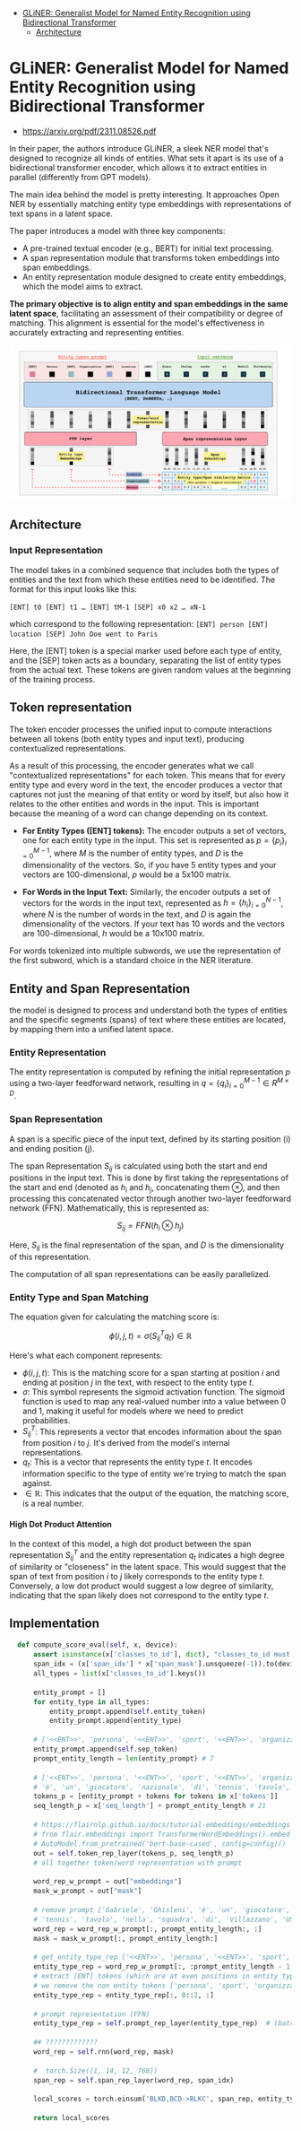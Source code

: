 
<!-- toc -->

- [GLiNER: Generalist Model for Named Entity Recognition using Bidirectional Transformer](#gliner-generalist-model-for-named-entity-recognition-using-bidirectional-transformer)
  * [Architecture](#architecture)
<!-- tocstop -->

# GLiNER: Generalist Model for Named Entity Recognition using Bidirectional Transformer
- https://arxiv.org/pdf/2311.08526.pdf

In their paper, the authors introduce GLiNER, a sleek NER model that's designed to recognize all kinds of entities. What sets it apart is its use of a bidirectional transformer encoder, which allows it to extract entities in parallel (differently from GPT models). 

The main idea behind the model is pretty interesting. It approaches Open NER by essentially matching entity type embeddings with representations of text spans in a latent space.

The paper introduces a model with three key components:
- A pre-trained textual encoder (e.g., BERT) for initial text processing.
- A span representation module that transforms token embeddings into span embeddings.
- An entity representation module designed to create entity embeddings, which the model aims to extract.

**The primary objective is to align entity and span embeddings in the same latent space**, facilitating an assessment of their compatibility or degree of matching. This alignment is essential for the model's effectiveness in accurately extracting and representing entities.

![GLiNER](./images/gliner.png)

## Architecture

### Input Representation
The model takes in a combined sequence that includes both the types of entities and the text from which these entities need to be identified. The format for this input looks like this:

`[ENT] t0 [ENT] t1 … [ENT] tM-1 [SEP] x0 x2 … xN-1`

which correspond to the following representation:
`[ENT] person [ENT] location [SEP] John Doe went to Paris`

Here, the [ENT] token is a special marker used before each type of entity, and the [SEP] token acts as a boundary, separating the list of entity types from the actual text. These tokens are given random values at the beginning of the training process.

## Token representation
The token encoder processes the unified input to compute interactions between all tokens (both entity types and input text), producing contextualized representations.

As a result of this processing, the encoder generates what we call "contextualized representations" for each token. 
This means that for every entity type and every word in the text, the encoder produces a vector that captures not just the meaning of that entity or word by itself, 
but also how it relates to the other entities and words in the input. This is important because the meaning of a word can change depending on its context.

- **For Entity Types ([ENT] tokens):** The encoder outputs a set of vectors, one for each entity type in the input. This set is represented as $p = \{p_i\}_{i=0}^{M-1}$, where $M$ is the number of entity types, and $D$ is the dimensionality of the vectors. So, if you have 5 entity types and your vectors are 100-dimensional, $p$ would be a 5x100 matrix.

- **For Words in the Input Text:** Similarly, the encoder outputs a set of vectors for the words in the input text, represented as $h = \{h_i\}_{i=0}^{N-1}$, where $N$ is the number of words in the text, and $D$ is again the dimensionality of the vectors. If your text has 10 words and the vectors are 100-dimensional, $h$ would be a 10x100 matrix.

For words tokenized into multiple subwords, we use the representation of the first subword, which is a standard choice in the NER literature.

## Entity and Span Representation

the model is designed to process and understand both the types of entities and the specific segments (spans) of text where these entities are located, by mapping them into a unified latent space.

### Entity Representation
The entity representation is computed by refining the initial representation $p$ using a two-layer feedforward network,
resulting in $q = \{q_i\}_{i=0}^{M-1} ∈ R^{M \times D}.$ 

### Span Representation
A span is a specific piece of the input text, defined by its starting position (i) and ending position (j).

The span Representation $S_{ij}$ is calculated using both the start and end positions in the input text. This is done by first taking the representations of the start and end (denoted as $h_i$ and $h_j$, concatenating them $\otimes$, and then processing this concatenated vector through another two-layer feedforward network (FFN). Mathematically, this is represented as:

$$S_{ij} = FFN(h_i \otimes h_j)$$

Here, $S_{ij}$ is the final representation of the span, and $D$ is the dimensionality of this representation.

The computation of all span representations can be easily parallelized.

### Entity Type and Span Matching

The equation given for calculating the matching score is:

$$\phi(i, j, t) = \sigma(S^T_{ij}q_t) \in \mathbb{R}$$

Here's what each component represents:

- $\phi(i, j, t)$: This is the matching score for a span starting at position $i$ and ending at position $j$ in the text, with respect to the entity type $t$.
- $\sigma$: This symbol represents the sigmoid activation function. The sigmoid function is used to map any real-valued number into a value between 0 and 1, making it useful for models where we need to predict probabilities.
- $S^T_{ij}$: This represents a vector that encodes information about the span from position $i$ to $j$. It's derived from the model's internal representations.
- $q_t$: This is a vector that represents the entity type $t$. It encodes information specific to the type of entity we're trying to match the span against.
- $\in \mathbb{R}$: This indicates that the output of the equation, the matching score, is a real number.

#### High Dot Product Attention
In the context of this model, a high dot product between the span representation $S^T_{ij}$ and the entity representation $q_t$ indicates a high degree of similarity or "closeness" in the latent space. This would suggest that the span of text from position $i$ to $j$ likely corresponds to the entity type $t$. Conversely, a low dot product would suggest a low degree of similarity, indicating that the span likely does not correspond to the entity type $t$.

## Implementation

```python
  def compute_score_eval(self, x, device):
      assert isinstance(x['classes_to_id'], dict), "classes_to_id must be a dict"
      span_idx = (x['span_idx'] * x['span_mask'].unsqueeze(-1)).to(device)
      all_types = list(x['classes_to_id'].keys())

      entity_prompt = []
      for entity_type in all_types:
          entity_prompt.append(self.entity_token)
          entity_prompt.append(entity_type)
    
      # ['<<ENT>>', 'persona', '<<ENT>>', 'sport', '<<ENT>>', 'organizzazione', '<<SEP>>']
      entity_prompt.append(self.sep_token)
      prompt_entity_length = len(entity_prompt) # 7

      # ['<<ENT>>', 'persona', '<<ENT>>', 'sport', '<<ENT>>', 'organizzazione', '<<SEP>>', 'Gabriele', 'Ghisleni', 
      # 'è', 'un', 'giocatore', 'nazionale', 'di', 'tennis', 'tavolo', 'nella', 'squadra', 'di', 'Villazzano', 'USD']
      tokens_p = [entity_prompt + tokens for tokens in x['tokens']]
      seq_length_p = x['seq_length'] + prompt_entity_length # 21
        
      # https://flairnlp.github.io/docs/tutorial-embeddings/embeddings
      # from flair.embeddings import TransformerWordEmbeddings().embed
      # AutoModel.from_pretrained('bert-base-cased', config=config)()
      out = self.token_rep_layer(tokens_p, seq_length_p)
      # all together token/word representation with prompt

      word_rep_w_prompt = out["embeddings"]
      mask_w_prompt = out["mask"]

      # remove prompt ['Gabriele', 'Ghisleni', 'è', 'un', 'giocatore', 'nazionale', 'di', 
      # 'tennis', 'tavolo', 'nella', 'squadra', 'di', 'Villazzano', 'USD']
      word_rep = word_rep_w_prompt[:, prompt_entity_length:, :]
      mask = mask_w_prompt[:, prompt_entity_length:]

      # get_entity_type_rep ['<<ENT>>', 'persona', '<<ENT>>', 'sport', '<<ENT>>', 'organizzazione', '<<SEP>>']
      entity_type_rep = word_rep_w_prompt[:, :prompt_entity_length - 1, :]
      # extract [ENT] tokens (which are at even positions in entity_type_rep)
      # we remove the non entity tokens ['persona', 'sport', 'organizzazione'] ? 
      entity_type_rep = entity_type_rep[:, 0::2, :]

      # prompt representation (FFN)
      entity_type_rep = self.prompt_rep_layer(entity_type_rep)  # (batch_size, len_types, hidden_size)
    
      ## ?????????????
      word_rep = self.rnn(word_rep, mask)
    
      #  torch.Size([1, 14, 12, 768])
      span_rep = self.span_rep_layer(word_rep, span_idx)

      local_scores = torch.einsum('BLKD,BCD->BLKC', span_rep, entity_type_rep)

      return local_scores
```
